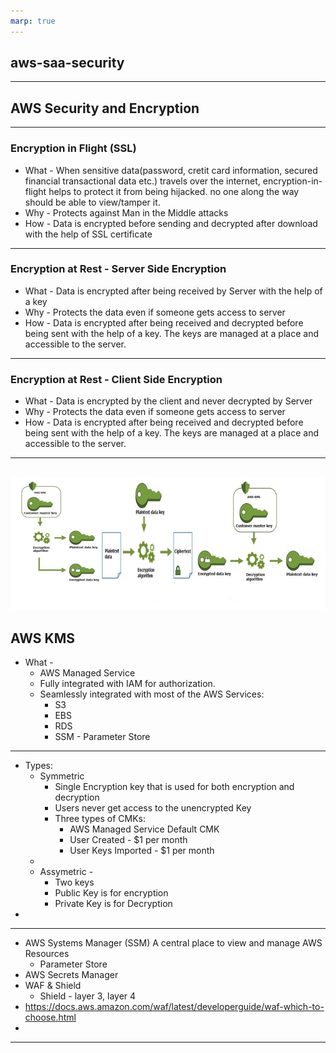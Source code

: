 ```yaml
---
marp: true
---
```


## aws-saa-security

---

## AWS Security and Encryption
---

### Encryption in Flight (SSL)
- What - When sensitive data(password, cretit card information, secured financial transactional data etc.) travels over the internet, encryption-in-flight helps to protect it from being hijacked. no one along the way should be able to view/tamper it.
- Why - Protects against Man in the Middle attacks
- How - Data is encrypted before sending and decrypted after download with the help of SSL certificate

---

### Encryption at Rest - Server Side Encryption
- What - Data is encrypted after being received by Server with the help of a key
- Why - Protects the data even if someone gets access to server
- How - Data is encrypted after being received and decrypted before being sent with the help of a key. The keys are managed at a place and accessible to the server.

---

### Encryption at Rest - Client Side Encryption
- What - Data is encrypted by the client and never decrypted by Server
- Why - Protects the data even if someone gets access to server
- How - Data is encrypted after being received and decrypted before being sent with the help of a key. The keys are managed at a place and accessible to the server.
---
![alt text right](./assets/encrypt-decrypt.png "encrypt-decrypt")
---
## AWS KMS
- What - 
  - AWS Managed Service
  - Fully integrated with IAM for authorization. 
  - Seamlessly integrated with most of the AWS Services:
    - S3
    - EBS
    - RDS
    - SSM - Parameter Store
---

  - Types:
    - Symmetric 
      - Single Encryption key that is used for both encryption and decryption
      - Users never get access to the unencrypted Key
      - Three types of CMKs:
        - AWS Managed Service Default CMK
        - User Created - $1 per month
        - User Keys Imported - $1 per month
    - 
    - Assymetric - 
      - Two keys
      - Public Key is for encryption
      - Private Key is for Decryption
- 
---

- AWS Systems Manager (SSM)
  A central place to view and manage AWS Resources
  - Parameter Store
- AWS Secrets Manager
- WAF & Shield
  - Shield - layer 3, layer 4
- https://docs.aws.amazon.com/waf/latest/developerguide/waf-which-to-choose.html
- 
  
---

 
